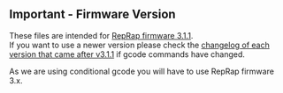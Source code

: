 ## Important - Firmware Version
These files are intended for [RepRap firmware 3.1.1](https://github.com/Duet3D/RepRapFirmware/releases/tag/3.1.1).    
If you want to use a newer version please check the [changelog of each version that came after v3.1.1](https://github.com/Duet3D/RepRapFirmware/wiki/Changelog-RRF-3.x) if gcode commands have changed.

As we are using conditional gcode you will have to use RepRap firmware 3.x.
